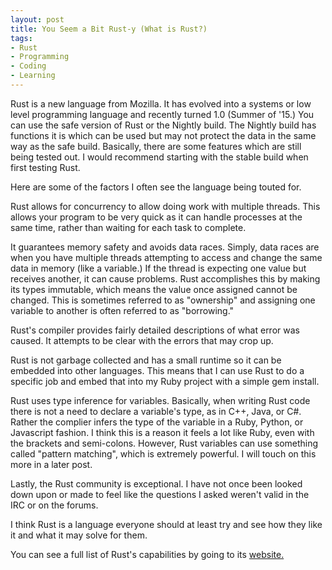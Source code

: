 ```yaml
---
layout: post
title: You Seem a Bit Rust-y (What is Rust?)
tags:
- Rust
- Programming
- Coding
- Learning
---
```

Rust is a new language from Mozilla. It has evolved into a systems or low level programming language and recently turned 1.0 (Summer of '15.) You can use the safe version of Rust or the Nightly build. The Nightly build has functions it is which can be used but may not protect the data in the same way as the safe build. Basically, there are some features which are still being tested out. I would recommend starting with the stable build when first testing Rust.

Here are some of the factors I often see the language being touted for.

Rust allows for concurrency to allow doing work with multiple threads. This allows your program to be very quick as it can handle processes at the same time, rather than waiting for each task to complete.

It guarantees memory safety and avoids data races. Simply, data races are when you have multiple threads attempting to access and change the same data in memory (like a variable.) If the thread is expecting one value but receives another, it can cause problems. Rust accomplishes this by making its types immutable, which means the value once assigned cannot be changed. This is sometimes referred to as "ownership" and assigning one variable to another is often referred to as "borrowing."

Rust's compiler provides fairly detailed descriptions of what error was caused. It attempts to be clear with the errors that may crop up.

Rust is not garbage collected and has a small runtime so it can be embedded into other languages. This means that I can use Rust to do a specific job and embed that into my Ruby project with a simple gem install.

Rust uses type inference for variables. Basically, when writing Rust code there is not a need to declare a variable's type, as in C++, Java, or C#. Rather the complier infers the type of the variable in a Ruby, Python, or Javascript fashion. I think this is a reason it feels a lot like Ruby, even with the brackets and semi-colons. However, Rust variables can use something called "pattern matching", which is extremely powerful. I will touch on this more in a later post.

Lastly, the Rust community is exceptional. I have not once been looked down upon or made to feel like the questions I asked weren't valid in the IRC or on the forums.

I think Rust is a language everyone should at least try and see how they like it and what it may solve for them.

You can see a full list of Rust's capabilities by going to its [website.](https://rust-lang.org)
